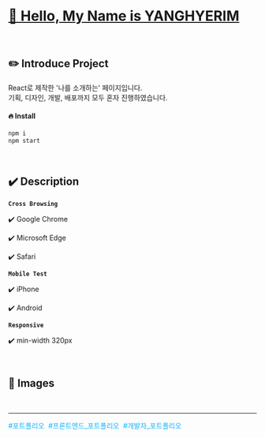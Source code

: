 # [🔗 Hello, My Name is YANGHYERIM]()

<br />

## ✏️ Introduce Project

React로 제작한 '나를 소개하는' 페이지입니다.  
기획, 디자인, 개발, 배포까지 모두 혼자 진행하였습니다.

#### 🔥 Install

```bash
npm i
npm start
```

<br />

## ✔️ Description

**`Cross Browsing`**

✔️ Google Chrome

✔️ Microsoft Edge

✔️ Safari

**`Mobile Test`**

✔️ iPhone

✔️ Android

**`Responsive`**

✔️ min-width 320px

<br />

## 🌠 Images

<br />

---

<span style="color: #0EB4FC">#포트폴리오</span>&nbsp;
<span style="color: #0EB4FC">#프론트엔드\_포트폴리오</span>&nbsp;
<span style="color: #0EB4FC">#개발자\_포트폴리오</span>
